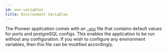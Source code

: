 ```yaml
---
id: env-variables
title: Environment Variables
---
```

The Pioneer application comes with an [`.env`](https://github.com/pioneer-io/pioneer/blob/main/.env) file that contains default values for ports and postgreSQL configs. This enables the application to be run without any configuration. If you wish to configure any environment variables, then this file can be modified accordingly. 